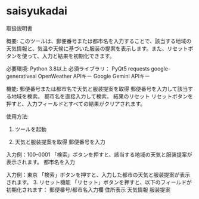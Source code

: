 # saisyukadai
取扱説明書

概要:
このツールは、郵便番号または都市名を入力することで、該当する地域の天気情報と、気温や天候に基づいた服装の提案を表示します。また、リセットボタンを使って、入力と結果を初期化できます。

必要環境:
Python 3.8以上
必須ライブラリ：
PyQt5
requests
google-generativeai
OpenWeather APIキー
Google Gemini APIキー

機能:
郵便番号または都市名で天気と服装提案を取得
郵便番号を入力して該当する地域を検索。
都市名を直接入力して検索。
結果のリセット
リセットボタンを押すと、入力フィールドとすべての結果がクリアされます。

使用方法:
1. ツールを起動

2. 天気と服装提案を取得
郵便番号を入力

入力例：100-0001
「検索」ボタンを押すと、該当する地域の天気と服装提案が表示されます。
都市名を入力

入力例：東京
「検索」ボタンを押すと、入力した都市の天気と服装提案が表示されます。
3. リセット機能
「リセット」ボタンを押すと、以下のフィールドが初期化されます：
郵便番号/都市名入力欄
住所表示
天気情報
服装提案
